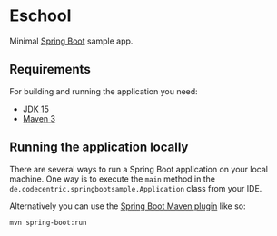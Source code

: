 # Eschool


Minimal [Spring Boot](http://projects.spring.io/spring-boot/) sample app.

## Requirements

For building and running the application you need:

- [JDK 15](http://www.oracle.com/technetwork/java/javase/downloads/jdk15-downloads-2133151.html)
- [Maven 3](https://maven.apache.org)

## Running the application locally

There are several ways to run a Spring Boot application on your local machine. One way is to execute the `main` method in the `de.codecentric.springbootsample.Application` class from your IDE.

Alternatively you can use the [Spring Boot Maven plugin](https://docs.spring.io/spring-boot/docs/current/reference/html/build-tool-plugins-maven-plugin.html) like so:

```shell
mvn spring-boot:run
```
